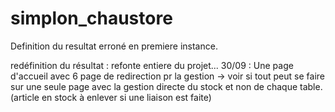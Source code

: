 # simplon_chaustore

Definition du resultat erroné en premiere instance.

redéfinition du résultat : refonte entiere du projet...
30/09 : Une page d'accueil avec 6 page de redirection pr la gestion
    -> voir si tout peut se faire sur une seule page avec la gestion directe du stock et non de chaque table. (article en stock à enlever si une liaison est faite)

